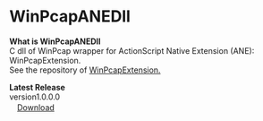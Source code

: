 ﻿WinPcapANEDll
=============

**What is WinPcapANEDll**  
C dll of WinPcap wrapper for ActionScript Native Extension (ANE): WinPcapExtension.  
See the repository of [WinPcapExtension.](https://github.com/ryujimiya/WinPcapExtension/)  

**Latest Release**  
version1.0.0.0  
　[Download](https://github.com/ryujimiya/WinPcapANEDll/blob/master/publish/)  

